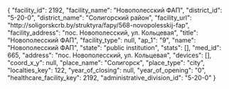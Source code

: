 {
    "facility_id": 2192,
    "facility_name": "Новополесский  ФАП",
    "district_id": "5-20-0",
    "district_name": "Солигорский район",
    "facility_url": "http:\/\/soligorskcrb.by\/struktyra\/fapy\/568-novopolesskij-fap",
    "facility_address": "пос. Новополесский, ул. Кольцевая",
    "title": "Новополесский  ФАП",
    "facility_type": null,
    "ap_1": "9",
    "name": "Новополесский  ФАП",
    "state": "public institution",
    "stats": [],
    "med_id": 665,
    "address": "пос. Новополесский, ул. Кольцевая",
    "devices": [],
    "coord_x_y": null,
    "place_name": "Солигорск",
    "place_type": "city",
    "localties_key": 122,
    "year_of_closing": null,
    "year_of_opening": "0",
    "healthcare_facility_key": 2192,
    "administrative_division_id": "5-20-0"
}